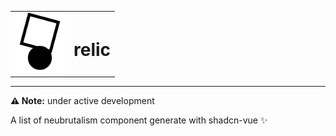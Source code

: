 <div align="center">
  <table border="0" align="center">
    <tr>
      <td align="center"><img src="https://raw.githubusercontent.com/Abizrh/relic/main/public/logo.svg" height="96"/></td>
      <td align="center"><h1>relic</h1></td>
    </tr>
  </table>
</div>
<hr/>

**⚠️ Note:** under active development 

A list of neubrutalism component generate with shadcn-vue ✨
